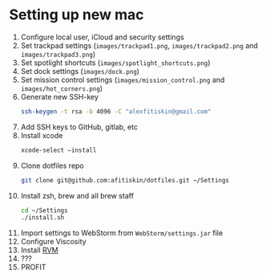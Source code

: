 # Setting up new mac

1. Configure local user, iCloud and security settings
2. Set trackpad settings (`images/trackpad1.png`, `images/trackpad2.png` and `images/trackpad3.png`)
3. Set spotlight shortcuts (`images/spotlight_shortcuts.png`)
4. Set dock settings (`images/dock.png`)
5. Set mission control settings (`images/mission_control.png` and `images/hot_corners.png`)
6. Generate new SSH-key
    ```bash
    ssh-keygen -t rsa -b 4096 -C "alexfitiskin@gmail.com"
    ```
7. Add SSH keys to GitHub, gitlab, etc
8. Install xcode
   ```bash
   xcode-select —install
   ```
9. Clone dotfiles repo
    ```bash
    git clone git@github.com:afitiskin/dotfiles.git ~/Settings
    ```
10. Install zsh, brew and all brew staff
    ```bash
    cd ~/Settings
    ./install.sh
    ```
11. Import settings to WebStorm from `WebStorm/settings.jar` file
12. Configure Viscosity
13. Install [RVM](https://rvm.io/)
14. ???
15. PROFIT
